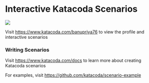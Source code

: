 # Interactive Katacoda Scenarios

[![](http://shields.katacoda.com/katacoda/banupriya76/count.svg)](https://www.katacoda.com/banupriya76 "Get your profile on Katacoda.com")

Visit https://www.katacoda.com/banupriya76 to view the profile and interactive scenarios

### Writing Scenarios
Visit https://www.katacoda.com/docs to learn more about creating Katacoda scenarios

For examples, visit https://github.com/katacoda/scenario-example
